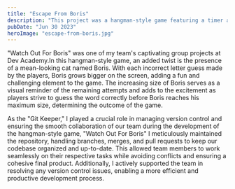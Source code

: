 ```yaml
---
title: "Escape From Boris"
description: "This project was a hangman-style game featuring a timer and a menacing cat named Boris, whose size would increase with each failed guess."
pubDate: "Jun 30 2023"
heroImage: "escape-from-boris.jpg"
---
```


"Watch Out For Boris" was one of my team's captivating group projects at Dev Academy.In this hangman-style game, an added twist is the presence of a mean-looking cat named Boris. With each incorrect letter guess made by the players, Boris grows bigger on the screen, adding a fun and challenging element to the game. The increasing size of Boris serves as a visual reminder of the remaining attempts and adds to the excitement as players strive to guess the word correctly before Boris reaches his maximum size, determining the outcome of the game.

As the "Git Keeper," I played a crucial role in managing version control and ensuring the smooth collaboration of our team during the development of the hangman-style game, "Watch Out For Boris" I meticulously maintained the repository, handling branches, merges, and pull requests to keep our codebase organized and up-to-date. This allowed team members to work seamlessly on their respective tasks while avoiding conflicts and ensuring a cohesive final product. Additionally, I actively supported the team in resolving any version control issues, enabling a more efficient and productive development process.